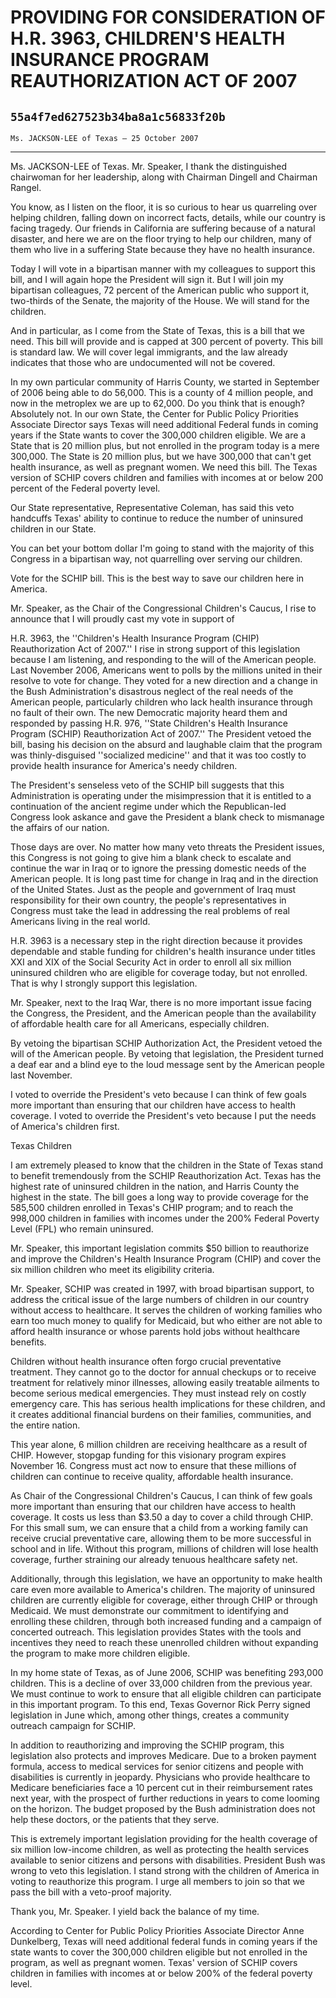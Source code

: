 # PROVIDING FOR CONSIDERATION OF H.R. 3963, CHILDREN'S HEALTH INSURANCE  PROGRAM REAUTHORIZATION ACT OF 2007
## `55a4f7ed627523b34ba8a1c56833f20b`
`Ms. JACKSON-LEE of Texas — 25 October 2007`

---


Ms. JACKSON-LEE of Texas. Mr. Speaker, I thank the distinguished 
chairwoman for her leadership, along with Chairman Dingell and Chairman 
Rangel.

You know, as I listen on the floor, it is so curious to hear us 
quarreling over helping children, falling down on incorrect facts, 
details, while our country is facing tragedy. Our friends in California 
are suffering because of a natural disaster, and here we are on the 
floor trying to help our children, many of them who live in a suffering 
State because they have no health insurance.

Today I will vote in a bipartisan manner with my colleagues to 
support this bill, and I will again hope the President will sign it. 
But I will join my bipartisan colleagues, 72 percent of the American 
public who support it, two-thirds of the Senate, the majority of the 
House. We will stand for the children.

And in particular, as I come from the State of Texas, this is a bill 
that we need. This bill will provide and is capped at 300 percent of 
poverty. This bill is standard law. We will cover legal immigrants, and 
the law already indicates that those who are undocumented will not be 
covered.

In my own particular community of Harris County, we started in 
September of 2006 being able to do 56,000. This is a county of 4 
million people, and now in the metroplex we are up to 62,000. Do you 
think that is enough? Absolutely not. In our own State, the Center for 
Public Policy Priorities Associate Director says Texas will need 
additional Federal funds in coming years if the State wants to cover 
the 300,000 children eligible. We are a State that is 20 million plus, 
but not enrolled in the program today is a mere 300,000. The State is 
20 million plus, but we have 300,000 that can't get health insurance, 
as well as pregnant women. We need this bill. The Texas version of 
SCHIP covers children and families with incomes at or below 200 percent 
of the Federal poverty level.

Our State representative, Representative Coleman, has said this veto 
handcuffs Texas' ability to continue to reduce the number of uninsured 
children in our State.

You can bet your bottom dollar I'm going to stand with the majority 
of this Congress in a bipartisan way, not quarrelling over serving our 
children.

Vote for the SCHIP bill. This is the best way to save our children 
here in America.

Mr. Speaker, as the Chair of the Congressional Children's Caucus, I 
rise to announce that I will proudly cast my vote in support of


H.R. 3963, the ''Children's Health Insurance Program (CHIP) 
Reauthorization Act of 2007.'' I rise in strong support of this 
legislation because I am listening, and responding to the will of the 
American people. Last November 2006, Americans went to polls by the 
millions united in their resolve to vote for change. They voted for a 
new direction and a change in the Bush Administration's disastrous 
neglect of the real needs of the American people, particularly children 
who lack health insurance through no fault of their own. The new 
Democratic majority heard them and responded by passing H.R. 976, 
''State Children's Health Insurance Program (SCHIP) Reauthorization Act 
of 2007.'' The President vetoed the bill, basing his decision on the 
absurd and laughable claim that the program was thinly-disguised 
''socialized medicine'' and that it was too costly to provide health 
insurance for America's needy children.

The President's senseless veto of the SCHIP bill suggests that this 
Administration is operating under the misimpression that it is entitled 
to a continuation of the ancient regime under which the Republican-led 
Congress look askance and gave the President a blank check to mismanage 
the affairs of our nation.

Those days are over. No matter how many veto threats the President 
issues, this Congress is not going to give him a blank check to 
escalate and continue the war in Iraq or to ignore the pressing 
domestic needs of the American people. It is long past time for change 
in Iraq and in the direction of the United States. Just as the people 
and government of Iraq must responsibility for their own country, the 
people's representatives in Congress must take the lead in addressing 
the real problems of real Americans living in the real world.

H.R. 3963 is a necessary step in the right direction because it 
provides dependable and stable funding for children's health insurance 
under titles XXI and XIX of the Social Security Act in order to enroll 
all six million uninsured children who are eligible for coverage today, 
but not enrolled. That is why I strongly support this legislation.

Mr. Speaker, next to the Iraq War, there is no more important issue 
facing the Congress, the President, and the American people than the 
availability of affordable health care for all Americans, especially 
children.

By vetoing the bipartisan SCHIP Authorization Act, the President 
vetoed the will of the American people. By vetoing that legislation, 
the President turned a deaf ear and a blind eye to the loud message 
sent by the American people last November.

I voted to override the President's veto because I can think of few 
goals more important than ensuring that our children have access to 
health coverage. I voted to override the President's veto because I put 
the needs of America's children first.
















 Texas Children


I am extremely pleased to know that the children in the State of 
Texas stand to benefit tremendously from the SCHIP Reauthorization Act. 
Texas has the highest rate of uninsured children in the nation, and 
Harris County the highest in the state. The bill goes a long way to 
provide coverage for the 585,500 children enrolled in Texas's CHIP 
program; and to reach the 998,000 children in families with incomes 
under the 200% Federal Poverty Level (FPL) who remain uninsured.

Mr. Speaker, this important legislation commits $50 billion to 
reauthorize and improve the Children's Health Insurance Program (CHIP) 
and cover the six million children who meet its eligibility criteria.

Mr. Speaker, SCHIP was created in 1997, with broad bipartisan 
support, to address the critical issue of the large numbers of children 
in our country without access to healthcare. It serves the children of 
working families who earn too much money to qualify for Medicaid, but 
who either are not able to afford health insurance or whose parents 
hold jobs without healthcare benefits.

Children without health insurance often forgo crucial preventative 
treatment. They cannot go to the doctor for annual checkups or to 
receive treatment for relatively minor illnesses, allowing easily 
treatable ailments to become serious medical emergencies. They must 
instead rely on costly emergency care. This has serious health 
implications for these children, and it creates additional financial 
burdens on their families, communities, and the entire nation.

This year alone, 6 million children are receiving healthcare as a 
result of CHIP. However, stopgap funding for this visionary program 
expires November 16. Congress must act now to ensure that these 
millions of children can continue to receive quality, affordable health 
insurance.

As Chair of the Congressional Children's Caucus, I can think of few 
goals more important than ensuring that our children have access to 
health coverage. It costs us less than $3.50 a day to cover a child 
through CHIP. For this small sum, we can ensure that a child from a 
working family can receive crucial preventative care, allowing them to 
be more successful in school and in life. Without this program, 
millions of children will lose health coverage, further straining our 
already tenuous healthcare safety net.

Additionally, through this legislation, we have an opportunity to 
make health care even more available to America's children. The 
majority of uninsured children are currently eligible for coverage, 
either through CHIP or through Medicaid. We must demonstrate our 
commitment to identifying and enrolling these children, through both 
increased funding and a campaign of concerted outreach. This 
legislation provides States with the tools and incentives they need to 
reach these unenrolled children without expanding the program to make 
more children eligible.

In my home state of Texas, as of June 2006, SCHIP was benefiting 
293,000 children. This is a decline of over 33,000 children from the 
previous year. We must continue to work to ensure that all eligible 
children can participate in this important program. To this end, Texas 
Governor Rick Perry signed legislation in June which, among other 
things, creates a community outreach campaign for SCHIP.

In addition to reauthorizing and improving the SCHIP program, this 
legislation also protects and improves Medicare. Due to a broken 
payment formula, access to medical services for senior citizens and 
people with disabilities is currently in jeopardy. Physicians who 
provide healthcare to Medicare beneficiaries face a 10 percent cut in 
their reimbursement rates next year, with the prospect of further 
reductions in years to come looming on the horizon. The budget proposed 
by the Bush administration does not help these doctors, or the patients 
that they serve.

This is extremely important legislation providing for the health 
coverage of six million low-income children, as well as protecting the 
health services available to senior citizens and persons with 
disabilities. President Bush was wrong to veto this legislation. I 
stand strong with the children of America in voting to reauthorize this 
program. I urge all members to join so that we pass the bill with a 
veto-proof majority.

Thank you, Mr. Speaker. I yield back the balance of my time.

According to Center for Public Policy Priorities Associate Director 
Anne Dunkelberg, Texas will need additional federal funds in coming 
years if the state wants to cover the 300,000 children eligible but not 
enrolled in the program, as well as pregnant women. Texas' version of 
SCHIP covers children in families with incomes at or below 200% of the 
federal poverty level.
